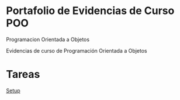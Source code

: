 # Portafolio de Evidencias de Curso POO
 Programacion Orientada a Objetos

Evidencias de curso de Programación Orientada a Objetos

# Tareas

[Setup](https://github.com/CarlosGtzOf/TAREAS-POO/tree/master/Setup)
